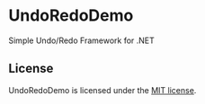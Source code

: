 # UndoRedoDemo

Simple Undo/Redo Framework for .NET

## License

UndoRedoDemo is licensed under the [MIT license](LICENSE.TXT).
